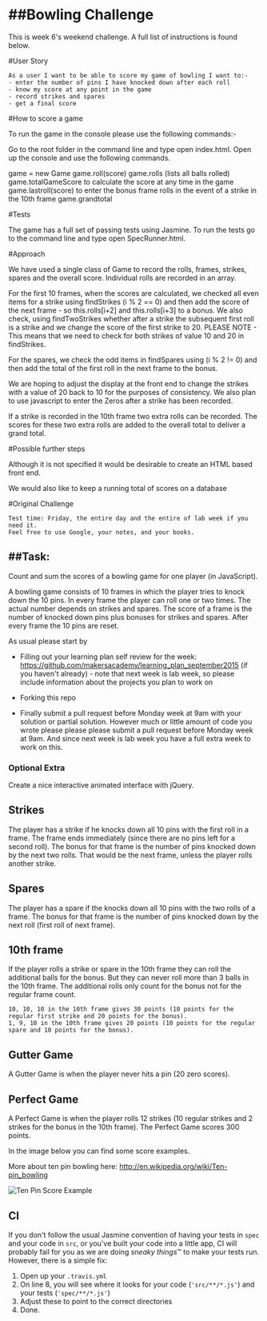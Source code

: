 
##Bowling Challenge
=================

This is week 6's weekend challenge.  A full list of instructions is found below.

#User Story

    As a user I want to be able to score my game of bowling I want to:-
    - enter the number of pins I have knocked down after each roll
    - know my score at any point in the game
    - record strikes and spares
    - get a final score

#How to score a game

To run the game in the console please use the following commands:-

Go to the root folder in the command line and type open index.html.  Open up the console and use the following commands.

game = new Game
game.roll(score)
game.rolls (lists all balls rolled)
game.<underscore>totalGameScore to calculate the score at any time in the game
game.<underscore>lastroll(score) to enter the bonus frame rolls in the event of a strike in the 10th frame
game.<underscore>grandtotal

#Tests

The game has a full set of passing tests using Jasmine.  To run the tests go to the command line and type open SpecRunner.html.

#Approach

We have used a single class of Game to record the rolls, frames, strikes, spares and the overall score.
Individual rolls are recorded in an array.  

For the first 10 frames, when the scores are calculated, we checked all even items for a strike using findStrikes (i % 2 == 0) and then add the score of the next frame - so this.rolls[i+2] and this.rolls[i+3] to a bonus.  We also check, using findTwoStrikes whether after a strike the subsequent first roll is a strike and we change the score of the first strike to 20.  PLEASE NOTE - This means that we need to check for both strikes of value 10 and 20 in findStrikes.

For the spares, we check the odd items in findSpares using (i % 2 != 0) and then add the total of the first roll in the next frame to the bonus.

We are hoping to adjust the display at the front end to change the strikes with a value of 20 back to 10 for the purposes of consistency.  We also plan to use javascript to enter the Zeros after a strike has been recorded.

If a strike is recorded in the 10th frame two extra rolls can be recorded.  The scores for these two extra rolls are added to the overall total to deliver a grand total.

#Possible further steps

Although it is not specified it would be desirable to create an HTML based front end.

We would also like to keep a running total of scores on a database



#Original Challenge

    Test time: Friday, the entire day and the entire of lab week if you need it.
    Feel free to use Google, your notes, and your books.

##Task:
-----

Count and sum the scores of a bowling game for one player (in JavaScript).

A bowling game consists of 10 frames in which the player tries to knock down the 10 pins. In every frame the player can roll one or two times. The actual number depends on strikes and spares. The score of a frame is the number of knocked down pins plus bonuses for strikes and spares. After every frame the 10 pins are reset.

As usual please start by

* Filling out your learning plan self review for the week: https://github.com/makersacademy/learning_plan_september2015 (if you haven't already) - note that next week is lab week, so please include information about the projects you plan to work on
* Forking this repo

* Finally submit a pull request before Monday week at 9am with your solution or partial solution.  However much or little amount of code you wrote please please please submit a pull request before Monday week at 9am.  And since next week is lab week you have a full extra week to work on this.


### Optional Extra

Create a nice interactive animated interface with jQuery.

## Strikes

The player has a strike if he knocks down all 10 pins with the first roll in a frame. The frame ends immediately (since there are no pins left for a second roll). The bonus for that frame is the number of pins knocked down by the next two rolls. That would be the next frame, unless the player rolls another strike.

## Spares

The player has a spare if the knocks down all 10 pins with the two rolls of a frame. The bonus for that frame is the number of pins knocked down by the next roll (first roll of next frame).

## 10th frame

If the player rolls a strike or spare in the 10th frame they can roll the additional balls for the bonus. But they can never roll more than 3 balls in the 10th frame. The additional rolls only count for the bonus not for the regular frame count.

    10, 10, 10 in the 10th frame gives 30 points (10 points for the regular first strike and 20 points for the bonus).
    1, 9, 10 in the 10th frame gives 20 points (10 points for the regular spare and 10 points for the bonus).

## Gutter Game

A Gutter Game is when the player never hits a pin (20 zero scores).

## Perfect Game

A Perfect Game is when the player rolls 12 strikes (10 regular strikes and 2 strikes for the bonus in the 10th frame). The Perfect Game scores 300 points.

In the image below you can find some score examples.

More about ten pin bowling here: http://en.wikipedia.org/wiki/Ten-pin_bowling

![Ten Pin Score Example](images/example_ten_pin_scoring.png)

CI
--

If you don't follow the usual Jasmine convention of having your tests in `spec` and your code in `src`, or you've built your code into a little app, CI will probably fail for you as we are doing *sneaky things*&trade; to make your tests run. However, there is a simple fix:

1. Open up your `.travis.yml`
2. On line 8, you will see where it looks for your code (`'src/**/*.js'`) and your tests (`'spec/**/*.js'`)
3. Adjust these to point to the correct directories
4. Done.
